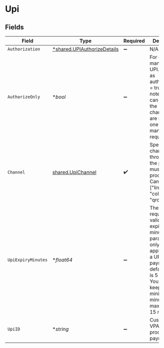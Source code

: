 # Upi


## Fields

| Field                                                                                                                                                                                                                   | Type                                                                                                                                                                                                                    | Required                                                                                                                                                                                                                | Description                                                                                                                                                                                                             |
| ----------------------------------------------------------------------------------------------------------------------------------------------------------------------------------------------------------------------- | ----------------------------------------------------------------------------------------------------------------------------------------------------------------------------------------------------------------------- | ----------------------------------------------------------------------------------------------------------------------------------------------------------------------------------------------------------------------- | ----------------------------------------------------------------------------------------------------------------------------------------------------------------------------------------------------------------------- |
| `Authorization`                                                                                                                                                                                                         | [*shared.UPIAuthorizeDetails](../../../pkg/models/shared/upiauthorizedetails.md)                                                                                                                                        | :heavy_minus_sign:                                                                                                                                                                                                      | N/A                                                                                                                                                                                                                     |
| `AuthorizeOnly`                                                                                                                                                                                                         | **bool*                                                                                                                                                                                                                 | :heavy_minus_sign:                                                                                                                                                                                                      | For one time mandate on UPI. Set this as authorize_only = true. Please note that you can only use the "collect" channel if you are sending a one time mandate request                                                   |
| `Channel`                                                                                                                                                                                                               | [shared.UpiChannel](../../../pkg/models/shared/upichannel.md)                                                                                                                                                           | :heavy_check_mark:                                                                                                                                                                                                      | Specify the channel through which the payment must be processed. Can be one of ["link", "collect", "qrcode"]                                                                                                            |
| `UpiExpiryMinutes`                                                                                                                                                                                                      | **float64*                                                                                                                                                                                                              | :heavy_minus_sign:                                                                                                                                                                                                      | The UPI request will be valid for this expiry minutes. This parameter is only applicable for a UPI collect payment. The default value is 5 minutes. You should keep the minimum as 5 minutes, and maximum as 15 minutes |
| `UpiID`                                                                                                                                                                                                                 | **string*                                                                                                                                                                                                               | :heavy_minus_sign:                                                                                                                                                                                                      | Customer UPI VPA to process payment.                                                                                                                                                                                    |